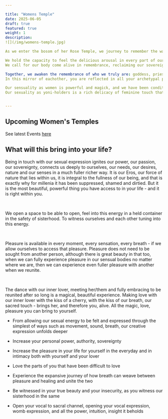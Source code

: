 ```yaml
---

title: "Womens Temple"
date: 2025-06-05
draft: true
featured: true
weight: 1
description: 
![](/img/womens-temple.jpg)

As we enter the bosom of her Rose Temple, we journey to remember the ways we women used to honour, touch, love, celebrate one another in the ancient ways. 

We hold the capacity to feel the delicious arousal in every part of our being, of the Divine Feminine that flows through us, through the portal of our womb... 
We call for our body come alive in remembrance, reclaiming our sovereign current of eros... Our heart softly opening to deep receptivity of all life... We unravel the nuances of how the lines of sexuality and sensuality within sisterhod and lovers are not so black and white. 

Together, we awaken the remembrance of who we truly are: goddess, priestess, well maiden, mother of creation, wise woman.
In this mirror of eachother, you are reflected in all your archetypal power—erotic, innocent, powerful, radiant, and rooted.

Our sensuality as women is powerful and magick, and we have been conditioned to suppress or shame it but it is our sensual nature with the wisdom of our womb that brings great power and knowing.
Our sexuality as yoni-holders is a rich delicacy of feminine touch thats graced with the sacred current of eros that flows through our feminine essence. This divine energy connects us to each other, to the Earth, and to the Great Mysteries—inviting us to soften, to recieve, and to remember.


---
```



## Upcoming Women's Temples

See latest Events [here](https://dandelion.events/o/somarosa/events "")

## What will this bring into your life?

Being in touch with our sexual expression ignites our power, our passion, our sovereignty, connects us deeply to ourselves, our needs, our desires, nature and our senses in a much fuller richer way. It is our Eros, our force of nature that lies within us, it is integral to the fullness of our being, and that is exactly why for millenia it has been suppressed, shamed and dirtied. But it is the most beautiful, powerful thing you have access to in your life - and it is right within you. 

​

We open a space to be able to open, feel into this energy in a held container in the safety of sisterhood. To witness ourselves and each other tuning into this energy.

​

Pleasure is available in every moment, every sensation, every breath - if we allow ourselves to access that pleasure. Pleasure does not need to be sought from another person, although there is great beauty in that too, when we can fully experience pleasure in our sensual bodies no matter where we are, then we can experience even fuller pleasure with another when we reunite. 

​

The dance with our inner lover, meeting her/them and fully embracing to be reunited after so long is a magical, beautiful experience. Making love with our inner lover with the kiss of a cherry, with the kiss of our breath, our sacred touch - brings her, and therefore you, alive. All the magic, love, pleasure you can bring to yourself. 

- From allowing our sexual energy to be felt and expressed through the simplest of ways such as movement, sound, breath, our creative expression unfolds deeper

- Increase your personal power, authority, sovereignty

- Increase the pleasure in your life for yourself in the everyday and in intimacy both with yourself and your lover

- Love the parts of you that have been difficult to love

- Experience the expansive journey of how breath can weave between pleasure and healing and unite the two 

- Be witnessed in your true beauty and your insecurity, as you witness our sisterhood in the same

- Open your vocal to sacral channel, opening your vocal expression, womb expression, and all the power, intuition, insight it beholds

​​
